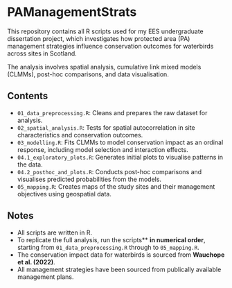 # PAManagementStrats

This repository contains all R scripts used for my EES undergraduate dissertation project, which investigates how protected area (PA) management strategies influence conservation outcomes for waterbirds across sites in Scotland.

The analysis involves spatial analysis, cumulative link mixed models (CLMMs), post-hoc comparisons, and data visualisation.

## Contents

- `01_data_preprocessing.R`: Cleans and prepares the raw dataset for analysis.
- `02_spatial_analysis.R`: Tests for spatial autocorrelation in site characteristics and conservation outcomes.
- `03_modelling.R`: Fits CLMMs to model conservation impact as an ordinal response, including model selection and interaction effects.
- `04.1_exploratory_plots.R`: Generates initial plots to visualise patterns in the data.
- `04.2_posthoc_and_plots.R`: Conducts post-hoc comparisons and visualises predicted probabilities from the models.
- `05_mapping.R`: Creates maps of the study sites and their management objectives using geospatial data.

## Notes

- All scripts are written in R.
- To replicate the full analysis, run the scripts** **in numerical order**, starting from `01_data_preprocessing.R` through to `05_mapping.R`.
- The conservation impact data for waterbirds is sourced from **Wauchope et al. (2022)**.
- All management strategies have been sourced from publically available management plans. 
